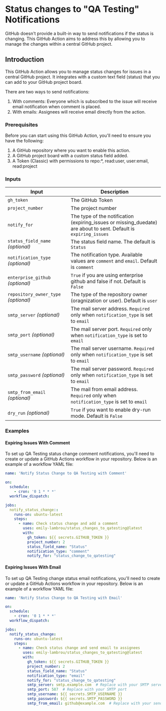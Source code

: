 # Status changes to "QA Testing" Notifications

GitHub doesn't provide a built-in way to send notifications if the status is changing. This
GitHub Action aims to address this by allowing you to manage the changes within a central GitHub project.

## Introduction

This GitHub Action allows you to manage status changes for issues in a central GitHub project. It integrates with a custom
text field (status) that you can add to your GitHub project board. 

There are two ways to send notifications:
1. With comments: Everyone which is subscribed to the issue will receive email notification when comment is placed.
2. With emails: Assignees will receive email directly from the action. 

### Prerequisites

Before you can start using this GitHub Action, you'll need to ensure you have the following:

1. A GitHub repository where you want to enable this action.
2. A GitHub project board with a custom status field added.
3. A Token (Classic) with permissions to repo:*, read:user, user:email, read:project

### Inputs

| Input                                | Description                                                                                      |
|--------------------------------------|--------------------------------------------------------------------------------------------------|
| `gh_token`                           | The GitHub Token                                                                                 |
| `project_number`                     | The project number                                                                               |
| `notify_for`                         | The type of the notification (expiring_issues or missing_duedate) are about to sent. Default is `expiring_issues` |
| `status_field_name` _(optional)_    | The status field name. The default is `Status`                                                |
| `notification_type` _(optional)_     | The notification type. Available values are `comment` and `email`. Default is `comment`          |
| `enterprise_github` _(optional)_     | `True` if you are using enterprise github and false if not. Default is `False`                   |
| `repository_owner_type` _(optional)_ | The type of the repository owner (oragnization or user). Default is `user`                       |
| `smtp_server` _(optional)_           | The mail server address. `Required` only when `notification_type` is set to `email`              |
| `smtp_port` _(optional)_             | The mail server port. `Required` only when `notification_type` is set to `email`                 |
| `smtp_username` _(optional)_         | The mail server username. `Required` only when `notification_type` is set to `email`             |
| `smtp_password` _(optional)_         | The mail server password. `Required` only when `notification_type` is set to `email`             |
| `smtp_from_email` _(optional)_       | The mail from email address. `Required` only when `notification_type` is set to `email`          |
| `dry_run` _(optional)_               | `True` if you want to enable dry-run mode. Default is `False`                                    |


### Examples

#### Expiring Issues With Comment
To set up QA Testing status change comment notifications, you'll need to create or update a GitHub Actions workflow in your repository. Below is
an example of a workflow YAML file:

```yaml
name: 'Notify Status Change to QA Testing with Comment'

on:
  schedule:
    - cron: '0 1 * * *'
  workflow_dispatch:

jobs:
  notify_status_change::
    runs-on: ubuntu-latest
    steps:
      - name: Check status change and add a comment
        uses: emily-lambrou/status_changes_to_qatesting@latest
        with:
          gh_token: ${{ secrets.GITHUB_TOKEN }}
          project_number: 2
          status_field_name: "Status"
          notification_type: "comment"
          notify_for: "status_change_to_qatesting"
```

#### Expiring Issues With Email
To set up QA Testing change status email notifications, you'll need to create or update a GitHub Actions workflow in your repository. Below is
an example of a workflow YAML file:

```yaml
name: 'Notify Status Change to QA Testing with Email'

on:
  schedule:
    - cron: '0 1 * * *'
  workflow_dispatch:

jobs:
  notify_status_change:
    runs-on: ubuntu-latest
    steps:
      - name: Check status change and send email to assignees
        uses: emily-lambrou/status_changes_to_qatesting@latest
        with:
          gh_token: ${{ secrets.GITHUB_TOKEN }}
          project_number: 2
          status_field_name: "Status"
          notification_type: "email"
          notify_for: "status_change_to_qatesting"
          smtp_server: smtp.example.com  # Replace with your SMTP server
          smtp_port: 587  # Replace with your SMTP port
          smtp_username: ${{ secrets.SMTP_USERNAME }}
          smtp_password: ${{ secrets.SMTP_PASSWORD }}
          smtp_from_email: github@example.com  # Replace with your sender email    
```
